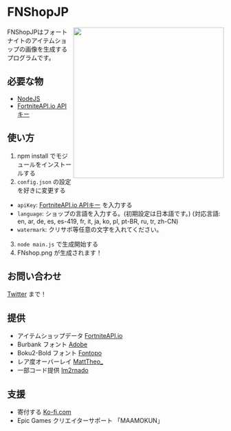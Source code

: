 # FNShopJP
<img align="right" src="https://maamokun.b-cdn.net/shop-cataba%20(3).png" width="350px" draggable="false">
FNShopJPはフォートナイトのアイテムショップの画像を生成するプログラムです。

## 必要な物
- [NodeJS](https://nodejs.org/en/download/)
- [FortniteAPI.io APIキー](https://dashboard.fortniteapi.io)

## 使い方
1. npm install でモジュールをインストールする
2. `config.json` の設定を好きに変更する

- `apiKey`:  [FortniteAPI.io APIキー](https://dashboard.fortniteapi.io) を入力する
- `language`: ショップの言語を入力する。(初期設定は日本語です。) (対応言語: en, ar, de, es, es-419, fr, it, ja, ko, pl, pt-BR, ru, tr, zh-CN)
- `watermark`: クリサポ等任意の文字を入れてください。

3. `node main.js` で生成開始する
4. FNshop.png が生成されます！

## お問い合わせ
[Twitter](https://twitter.com/maamo_kun) まで！

## 提供
- アイテムショップデータ [FortniteAPI.io](https://fortniteapi.io/)
- Burbank フォント [Adobe](https://fonts.adobe.com/fonts/burbank)
- Boku2-Bold フォント [Fontopo](https://fontopo.com/?p=98)
- レア度オーバーレイ [MattTheo_](https://twitter.com/MattTheo_)
- 一部コード提供 [Im2rnado](https://github.com/Im2rnado/Fort-Shop)

## 支援
- 寄付する [Ko-fi.com](https://ko-fi.com/maamokun)
- Epic Games クリエイターサポート 「MAAMOKUN」
